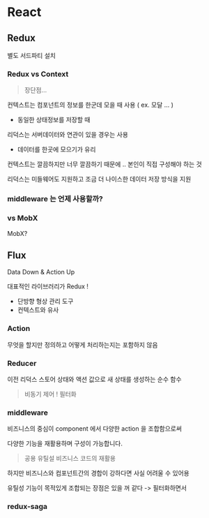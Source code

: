 # React



## Redux

별도 서드파티 설치



###  Redux vs Context



> 장단점...



컨텍스트는 컴포넌트의 정보를 한군데 모을 때 사용 ( ex. 모달 ... )

- 동일한 상태정보를 저장할 때

리덕스는 서버데이터와 연관이 있을 경우는 사용 

- 데이터를 한곳에 모으기가 유리





컨텍스트는 깔끔하지만 너무 깔끔하기 때문에 .. 본인이 직접 구성해야 하는 것

리덕스는 미들웨어도 지원하고 조금 더 나이스한 데이터 저장 방식을 지원



### middleware 는 언제 사용할까?





### vs MobX

MobX?



## Flux

Data Down & Action Up

대표적인 라이브러리가 Redux !

- 단방향 형상 관리 도구
- 컨텍스트와 유사



### Action

무엇을 할지만 정의하고 어떻게 처리하는지는 포함하지 않음



### Reducer

이전 리덕스 스토어 상태와 액션 값으로 새 상태를 생성하는 순수 함수

> 비동기 제어 ! 필터화



### middleware

비즈니스의 중심이 component 에서 다양한 action 을 조합함으로써

다양한 기능을 재활용하며 구성이 가능합니다.



> 공용 유틸설 비즈니스 코드의 재활용

하지만 비즈니스와 컴포넌트간의 경합이 강하다면 사실 어려울 수 있어용 

유틸성 기능이 목적있게 조합되는 장점은 있을 꺼 같다 -> 필터화하면서



### redux-saga



